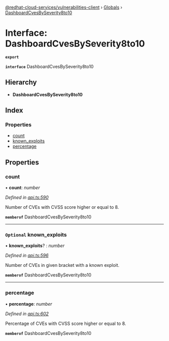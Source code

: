 [@redhat-cloud-services/vulnerabilities-client](../README.md) › [Globals](../globals.md) › [DashboardCvesBySeverity8to10](dashboardcvesbyseverity8to10.md)

# Interface: DashboardCvesBySeverity8to10

**`export`** 

**`interface`** DashboardCvesBySeverity8to10

## Hierarchy

* **DashboardCvesBySeverity8to10**

## Index

### Properties

* [count](dashboardcvesbyseverity8to10.md#count)
* [known_exploits](dashboardcvesbyseverity8to10.md#optional-known_exploits)
* [percentage](dashboardcvesbyseverity8to10.md#percentage)

## Properties

###  count

• **count**: *number*

*Defined in [api.ts:590](https://github.com/RedHatInsights/javascript-clients/blob/master/packages/vulnerabilities/api.ts#L590)*

Number of CVEs with CVSS score higher or equal to 8.

**`memberof`** DashboardCvesBySeverity8to10

___

### `Optional` known_exploits

• **known_exploits**? : *number*

*Defined in [api.ts:596](https://github.com/RedHatInsights/javascript-clients/blob/master/packages/vulnerabilities/api.ts#L596)*

Number of CVEs in given bracket with a known exploit.

**`memberof`** DashboardCvesBySeverity8to10

___

###  percentage

• **percentage**: *number*

*Defined in [api.ts:602](https://github.com/RedHatInsights/javascript-clients/blob/master/packages/vulnerabilities/api.ts#L602)*

Percentage of CVEs with CVSS score higher or equal to 8.

**`memberof`** DashboardCvesBySeverity8to10
